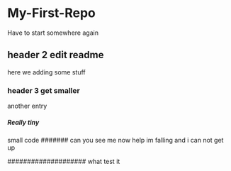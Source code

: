 # My-First-Repo
Have to start somewhere again

## header 2 edit readme

here we adding some stuff

### header 3 get smaller

another entry

##### Really tiny
small code
####### can you see me now
help im falling and i can not get up


#################### what
test it
